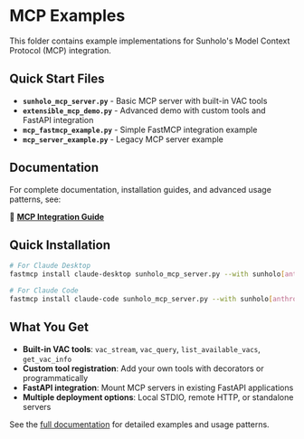 # MCP Examples

This folder contains example implementations for Sunholo's Model Context Protocol (MCP) integration.

## Quick Start Files

- **`sunholo_mcp_server.py`** - Basic MCP server with built-in VAC tools
- **`extensible_mcp_demo.py`** - Advanced demo with custom tools and FastAPI integration
- **`mcp_fastmcp_example.py`** - Simple FastMCP integration example
- **`mcp_server_example.py`** - Legacy MCP server example

## Documentation

For complete documentation, installation guides, and advanced usage patterns, see:

📖 **[MCP Integration Guide](../docs/docs/integrations/mcp.md)**

## Quick Installation

```bash
# For Claude Desktop
fastmcp install claude-desktop sunholo_mcp_server.py --with sunholo[anthropic]

# For Claude Code  
fastmcp install claude-code sunholo_mcp_server.py --with sunholo[anthropic]
```

## What You Get

- **Built-in VAC tools**: `vac_stream`, `vac_query`, `list_available_vacs`, `get_vac_info`
- **Custom tool registration**: Add your own tools with decorators or programmatically
- **FastAPI integration**: Mount MCP servers in existing FastAPI applications
- **Multiple deployment options**: Local STDIO, remote HTTP, or standalone servers

See the [full documentation](../docs/docs/integrations/mcp.md) for detailed examples and usage patterns.
